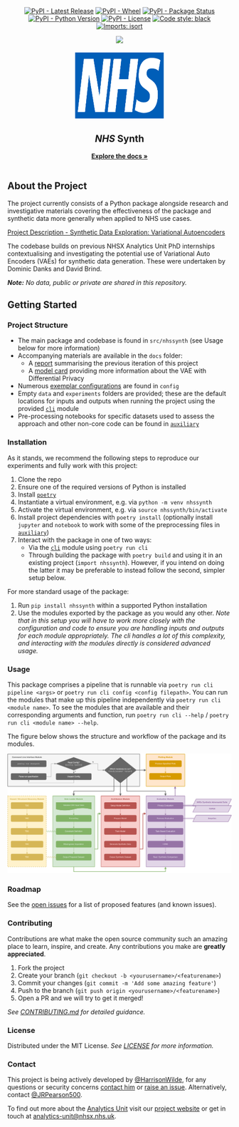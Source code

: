 <!-- PROJECT SHIELDS -->
<div align="center">

[![PyPI - Latest Release](https://img.shields.io/pypi/v/nhssynth?style=flat-square)](https://pypi.org/project/nhssynth/)
[![PyPI - Wheel](https://img.shields.io/pypi/wheel/nhssynth?style=flat-square)](https://pypi.org/project/nhssynth/)
[![PyPI - Package Status](https://img.shields.io/pypi/status/nhssynth?style=flat-square)](https://pypi.org/project/nhssynth/)
[![PyPI - Python Version](https://img.shields.io/pypi/pyversions/nhssynth?style=flat-square)](https://www.python.org/downloads/release/python-3100/)
[![PyPI - License](https://img.shields.io/pypi/l/nhssynth?style=flat-square)](https://github.com/nhsx/nhssynth/blob/main/LICENSE)
[![Code style: black](https://img.shields.io/badge/code%20style-black-000000?style=flat-square)](https://github.com/psf/black)
[![Imports: isort](https://img.shields.io/badge/%20imports-isort-%231674b1?style=flat-square)](https://pycqa.github.io/isort/)

<a href="https://github.com/nhsx/nhssynth/graphs/contributors">
  <img src="https://contrib.rocks/image?repo=nhsx/nhssynth" />
</a>

</div>


<!-- PROJECT LOGO -->
<br />
<div align="center">
  <a href="https://nhsx.github.io/NHSSynth">
    <img src="docs/assets/NHS.svg" alt="Logo" width="200" height="150">
  </a>

<h2 align="center"><b><i>NHS</i> Synth</b></h2>
  <p align="center">
    <a href="https://nhsx.github.io/NHSSynth"><strong>Explore the docs »</strong></a>
    <br />
    <br />
  </p>
</div>


## About the Project

The project currently consists of a Python package alongside research and investigative materials covering the effectiveness of the package and synthetic data more generally when applied to NHS use cases.

[Project Description - Synthetic Data Exploration: Variational Autoencoders](https://nhsx.github.io/nhsx-internship-projects/synthetic-data-exploration-vae/)

The codebase builds on previous NHSX Analytics Unit PhD internships contextualising and investigating the potential use of Variational Auto Encoders (VAEs) for synthetic data generation. These were undertaken by Dominic Danks and David Brind.

_**Note:** No data, public or private are shared in this repository._

## Getting Started

### Project Structure

- The main package and codebase is found in `src/nhssynth` (see Usage below for more information)
- Accompanying materials are available in the `docs` folder:
  - A [report](reports/report.pdf) summarising the previous iteration of this project
  - A [model card](model_card.md) providing more information about the VAE with Differential Privacy
- Numerous [exemplar configurations](../config) are found in `config`
- Empty `data` and `experiments` folders are provided; these are the default locations for inputs and outputs when running the project using the provided [`cli`](../src/nhssynth/cli/) module
- Pre-processing notebooks for specific datasets used to assess the approach and other non-core code can be found in [`auxiliary`](../auxiliary/)

### Installation

As it stands, we recommend the following steps to reproduce our experiments and fully work with this project:

1. Clone the repo
2. Ensure one of the required versions of Python is installed
3. Install [`poetry`](https://python-poetry.org/docs/#installation)
4. Instantiate a virtual environment, e.g. via `python -m venv nhssynth`
3. Activate the virtual environment, e.g. via `source nhssynth/bin/activate`
4. Install project dependencies with `poetry install` (optionally install `jupyter` and `notebook` to work with some of the preprocessing files in [`auxiliary`](auxiliary/))
5. Interact with the package in one of two ways:
    - Via the [`cli`](src/nhssynth/cli/) module using `poetry run cli`
    - Through building the package with `poetry build` and using it in an existing project (`import nhssynth`). However, if you intend on doing the latter it may be preferable to instead follow the second, simpler setup below.

For more standard usage of the package:

1. Run `pip install nhssynth` within a supported Python installation
2. Use the modules exported by the package as you would any other. _Note that in this setup you will have to work more closely with the configuration and code to ensure you are handling inputs and outputs for each module appropriately. The cli handles a lot of this complexity, and interacting with the modules directly is considered advanced usage._

### Usage

This package comprises a pipeline that is runnable via `poetry run cli pipeline <args>` or `poetry run cli config <config filepath>`. You can run the modules that make up this pipeline independently via `poetry run cli <module name>`. To see the modules that are available and their corresponding arguments and function, run `poetry run cli --help` / `poetry run cli <module name> --help`.

The figure below shows the structure and workflow of the package and its modules.

![](docs/modules.png)

### Roadmap

See the [open issues](https://github.com/nhsx/NHSSynth/issues) for a list of proposed features (and known issues).

### Contributing

Contributions are what make the open source community such an amazing place to learn, inspire, and create. Any contributions you make are **greatly appreciated**.

1. Fork the project
2. Create your branch (`git checkout -b <yourusername>/<featurename>`)
3. Commit your changes (`git commit -m 'Add some amazing feature'`)
4. Push to the branch (`git push origin <yourusername>/<featurename>`)
5. Open a PR and we will try to get it merged!

_See [CONTRIBUTING.md](./CONTRIBUTING.md) for detailed guidance._

### License

Distributed under the MIT License. _See [LICENSE](./LICENSE) for more information._

### Contact

This project is being actively developed by [@HarrisonWilde](https://github.com/HarrisonWilde), for any questions or security concerns [contact him](mailto:h.wilde@warwick.ac.uk) or [raise an issue](https://github.com/nhsx/NHSSynth/issues/new/choose). Alternatively, contact [@JRPearson500](https://github.com/JRPearson500).

To find out more about the [Analytics Unit](https://www.nhsx.nhs.uk/key-tools-and-info/nhsx-analytics-unit/) visit our [project website](https://nhsx.github.io/AnalyticsUnit/projects.html) or get in touch at [analytics-unit@nhsx.nhs.uk](mailto:analytics-unit@nhsx.nhs.uk).

<!-- ### Acknowledgements -->
